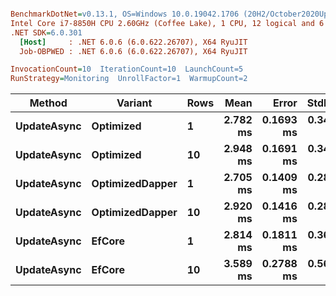 ``` ini

BenchmarkDotNet=v0.13.1, OS=Windows 10.0.19042.1706 (20H2/October2020Update)
Intel Core i7-8850H CPU 2.60GHz (Coffee Lake), 1 CPU, 12 logical and 6 physical cores
.NET SDK=6.0.301
  [Host]     : .NET 6.0.6 (6.0.622.26707), X64 RyuJIT
  Job-OBPWED : .NET 6.0.6 (6.0.622.26707), X64 RyuJIT

InvocationCount=10  IterationCount=10  LaunchCount=5  
RunStrategy=Monitoring  UnrollFactor=1  WarmupCount=2  

```
|      Method |         Variant | Rows |     Mean |     Error |    StdDev |      Min |      Max |   Median |
|------------ |---------------- |----- |---------:|----------:|----------:|---------:|---------:|---------:|
| **UpdateAsync** |       **Optimized** |    **1** | **2.782 ms** | **0.1693 ms** | **0.3420 ms** | **2.377 ms** | **4.322 ms** | **2.725 ms** |
| **UpdateAsync** |       **Optimized** |   **10** | **2.948 ms** | **0.1691 ms** | **0.3416 ms** | **2.491 ms** | **4.212 ms** | **2.890 ms** |
| **UpdateAsync** | **OptimizedDapper** |    **1** | **2.705 ms** | **0.1409 ms** | **0.2846 ms** | **2.387 ms** | **3.736 ms** | **2.653 ms** |
| **UpdateAsync** | **OptimizedDapper** |   **10** | **2.920 ms** | **0.1416 ms** | **0.2861 ms** | **2.531 ms** | **3.609 ms** | **2.832 ms** |
| **UpdateAsync** |          **EfCore** |    **1** | **2.814 ms** | **0.1811 ms** | **0.3657 ms** | **2.231 ms** | **4.342 ms** | **2.686 ms** |
| **UpdateAsync** |          **EfCore** |   **10** | **3.589 ms** | **0.2788 ms** | **0.5632 ms** | **3.085 ms** | **5.986 ms** | **3.416 ms** |
